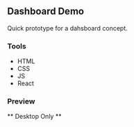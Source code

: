 ## Dashboard Demo

Quick prototype for a dahsboard concept.

### Tools

- HTML
- CSS
- JS
- React

### Preview

** Desktop Only **
